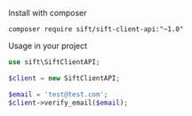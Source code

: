 Install with composer

```
composer require sift/sift-client-api:"~1.0"
```

Usage in your project

```php
use sift\SiftClientAPI;

$client = new SiftClientAPI;

$email = 'test@test.com';
$client->verify_email($email);
```